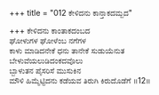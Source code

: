 +++
title = "012 ಕೇಳಿದನು ಕಾನ್ತಾಕದಮ್ಬದ"

+++
ಕೇಳಿದನು ಕಾಂತಾಕದಂಬದ  
ಘೋಳುಗಳ ಘೋಳೆಂಬ ನಗೆಗಳ  
ಕಾಳು ಮಾಡಿದನೇಕೆ ಧನು ತಾನೇಕೆ ಸುಡುಯೆನುತ   
ಬೇಳುವೆಯಲುಡಿದಂಕದವೊಲು  
ಬ್ಬಾಳುತನ ಪೈಸರಿಸೆ ಮುಸುಕಿನ  
ಮೌಳಿ ಹಿಮ್ಮೆಟ್ಟಿದನು ಕಡೆಯವ ತಿರುಗಿ ಕಿರುದೊಡೆಗೆ      ॥12॥
